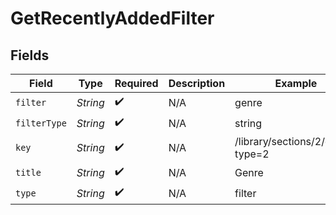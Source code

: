 # GetRecentlyAddedFilter


## Fields

| Field                            | Type                             | Required                         | Description                      | Example                          |
| -------------------------------- | -------------------------------- | -------------------------------- | -------------------------------- | -------------------------------- |
| `filter`                         | *String*                         | :heavy_check_mark:               | N/A                              | genre                            |
| `filterType`                     | *String*                         | :heavy_check_mark:               | N/A                              | string                           |
| `key`                            | *String*                         | :heavy_check_mark:               | N/A                              | /library/sections/2/genre?type=2 |
| `title`                          | *String*                         | :heavy_check_mark:               | N/A                              | Genre                            |
| `type`                           | *String*                         | :heavy_check_mark:               | N/A                              | filter                           |